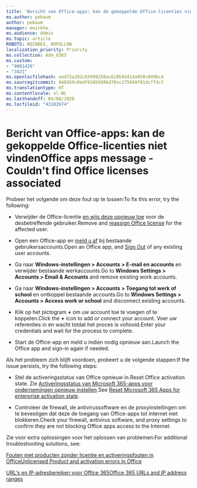 ```yaml
---
title: 'Bericht van Office-apps: kan de gekoppelde Office-licenties niet vinden'
ms.author: pebaum
author: pebaum
manager: mnirkhe
ms.audience: Admin
ms.topic: article
ROBOTS: NOINDEX, NOFOLLOW
localization_priority: Priority
ms.collection: Adm_O365
ms.custom:
- "9001426"
- "3421"
ms.openlocfilehash: ead72a182c65999258ac628b92d14a958c849bc4
ms.sourcegitcommit: 940169c0edf638b5086d70cc275049f01dcff3cf
ms.translationtype: HT
ms.contentlocale: nl-NL
ms.lasthandoff: 04/08/2020
ms.locfileid: "43182674"
---
```

# <a name="office-apps-message---couldnt-find-office-licenses-associated"></a><span data-ttu-id="93cfb-102">Bericht van Office-apps: kan de gekoppelde Office-licenties niet vinden</span><span class="sxs-lookup"><span data-stu-id="93cfb-102">Office apps message - Couldn't find Office licenses associated</span></span>

<span data-ttu-id="93cfb-103">Probeer het volgende om deze fout op te lossen:</span><span class="sxs-lookup"><span data-stu-id="93cfb-103">To fix this error, try the following:</span></span>

- <span data-ttu-id="93cfb-104">Verwijder de Office-licentie [en wijs deze opnieuw toe](https://docs.microsoft.com/office365/admin/manage/assign-licenses-to-users?view=o365-worldwide) voor de desbetreffende gebruiker.</span><span class="sxs-lookup"><span data-stu-id="93cfb-104">Remove and [reassign Office license](https://docs.microsoft.com/office365/admin/manage/assign-licenses-to-users?view=o365-worldwide) for the affected user.</span></span>

- <span data-ttu-id="93cfb-105">Open een Office-app en [meld u af](https://support.office.com/article/sign-out-of-office-5a20dc11-47e9-4b6f-945d-478cb6d92071) bij bestaande gebruikersaccounts.</span><span class="sxs-lookup"><span data-stu-id="93cfb-105">Open an Office app, and [Sign Out](https://support.office.com/article/sign-out-of-office-5a20dc11-47e9-4b6f-945d-478cb6d92071) of any existing user accounts.</span></span>

- <span data-ttu-id="93cfb-106">Ga naar **Windows-instellingen > Accounts > E-mail en accounts** en verwijder bestaande werkaccounts.</span><span class="sxs-lookup"><span data-stu-id="93cfb-106">Go to **Windows Settings > Accounts > Email & Accounts** and remove existing work accounts.</span></span>

- <span data-ttu-id="93cfb-107">Ga naar **Windows-instellingen > Accounts > Toegang tot werk of school** en ontkoppel bestaande accounts.</span><span class="sxs-lookup"><span data-stu-id="93cfb-107">Go to **Windows Settings > Accounts > Access work or school** and disconnect existing accounts.</span></span>

- <span data-ttu-id="93cfb-108">Klik op het pictogram **+** om uw account toe te voegen of te koppelen.</span><span class="sxs-lookup"><span data-stu-id="93cfb-108">Click the **+** icon to add or connect your account.</span></span> <span data-ttu-id="93cfb-109">Voer uw referenties in en wacht totdat het proces is voltooid.</span><span class="sxs-lookup"><span data-stu-id="93cfb-109">Enter your credentials and wait for the process to complete.</span></span>

- <span data-ttu-id="93cfb-110">Start de Office-app en meld u indien nodig opnieuw aan.</span><span class="sxs-lookup"><span data-stu-id="93cfb-110">Launch the Office app and sign-in again if needed.</span></span>

<span data-ttu-id="93cfb-111">Als het probleem zich blijft voordoen, probeert u de volgende stappen:</span><span class="sxs-lookup"><span data-stu-id="93cfb-111">If the issue persists, try the following steps:</span></span>

- <span data-ttu-id="93cfb-112">Stel de activeringsstatus van Office opnieuw in.</span><span class="sxs-lookup"><span data-stu-id="93cfb-112">Reset Office activation state.</span></span> <span data-ttu-id="93cfb-113">Zie [Activeringsstatus van Microsoft 365-apps voor ondernemingen opnieuw instellen](https://docs.microsoft.com/office365/troubleshoot/activation/reset-office-365-proplus-activation-state).</span><span class="sxs-lookup"><span data-stu-id="93cfb-113">See [Reset Microsoft 365 Apps for enterprise activation state](https://docs.microsoft.com/office365/troubleshoot/activation/reset-office-365-proplus-activation-state).</span></span>

- <span data-ttu-id="93cfb-114">Controleer de firewall, de antivirussoftware en de proxyinstellingen om te bevestigen dat deze de toegang van Office-apps tot internet niet blokkeren.</span><span class="sxs-lookup"><span data-stu-id="93cfb-114">Check your firewall, antivirus software, and proxy settings to confirm they are not blocking Office apps access to the Internet.</span></span> 

<span data-ttu-id="93cfb-115">Zie voor extra oplossingen voor het oplossen van problemen:</span><span class="sxs-lookup"><span data-stu-id="93cfb-115">For additional troubleshooting solutions, see:</span></span>

[<span data-ttu-id="93cfb-116">Fouten met producten zonder licentie en activeringsfouten in Office</span><span class="sxs-lookup"><span data-stu-id="93cfb-116">Unlicensed Product and activation errors in Office</span></span>](https://support.office.com/Article/0d23d3c0-c19c-4b2f-9845-5344fedc4380?wt.mc_id=Alchemy_ClientDIA)

[<span data-ttu-id="93cfb-117">URL's en IP-adresbereiken voor Office 365</span><span class="sxs-lookup"><span data-stu-id="93cfb-117">Office 365 URLs and IP address ranges</span></span>](https://docs.microsoft.com/office365/enterprise/urls-and-ip-address-ranges)

